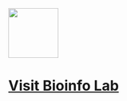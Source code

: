 <img src="https://fzhang.bioinfo-lab.com/img/white.png" height="100">

# [Visit Bioinfo Lab](https://www.bioinfo-lab.com/)
